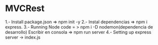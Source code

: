 # MVCRest

1.- Install package.json => npm init -y 
2.- Instal dependencias => npm i express. 
3.- Running Node code = > npm i -D nodemon(dependencia de desarrollo) Escribir en consola => npm run server
4.- Setting up express server -> index.js